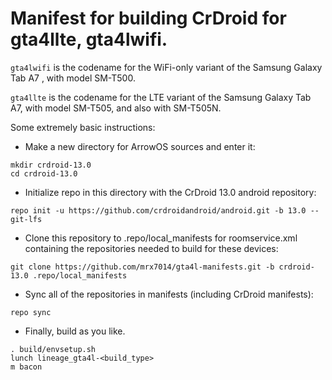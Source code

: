 # Manifest for building CrDroid for gta4llte, gta4lwifi.

`gta4lwifi` is the codename for the WiFi-only variant of the Samsung Galaxy Tab A7 , with model SM-T500.

`gta4llte` is the codename for the LTE variant of the Samsung Galaxy Tab A7, with model SM-T505, and also with SM-T505N.

Some extremely basic instructions:
- Make a new directory for ArrowOS sources and enter it:
```
mkdir crdroid-13.0
cd crdroid-13.0
```

- Initialize repo in this directory with the CrDroid 13.0 android repository:
```
repo init -u https://github.com/crdroidandroid/android.git -b 13.0 --git-lfs
```

- Clone this repository to .repo/local_manifests for roomservice.xml containing the repositories needed to build for these devices:
```
git clone https://github.com/mrx7014/gta4l-manifests.git -b crdroid-13.0 .repo/local_manifests
```

- Sync all of the repositories in manifests (including CrDroid manifests):
```
repo sync
```

- Finally, build as you like.
```
. build/envsetup.sh
lunch lineage_gta4l-<build_type>
m bacon
```
